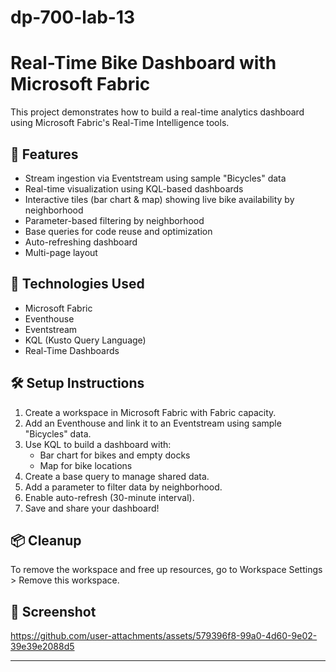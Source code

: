 # dp-700-lab-13

# Real-Time Bike Dashboard with Microsoft Fabric

This project demonstrates how to build a real-time analytics dashboard using Microsoft Fabric's Real-Time Intelligence tools.

## 🧩 Features

- Stream ingestion via Eventstream using sample "Bicycles" data
- Real-time visualization using KQL-based dashboards
- Interactive tiles (bar chart & map) showing live bike availability by neighborhood
- Parameter-based filtering by neighborhood
- Base queries for code reuse and optimization
- Auto-refreshing dashboard
- Multi-page layout

## 🚀 Technologies Used

- Microsoft Fabric
- Eventhouse
- Eventstream
- KQL (Kusto Query Language)
- Real-Time Dashboards

## 🛠️ Setup Instructions

1. Create a workspace in Microsoft Fabric with Fabric capacity.
2. Add an Eventhouse and link it to an Eventstream using sample "Bicycles" data.
3. Use KQL to build a dashboard with:
   - Bar chart for bikes and empty docks
   - Map for bike locations
4. Create a base query to manage shared data.
5. Add a parameter to filter data by neighborhood.
6. Enable auto-refresh (30-minute interval).
7. Save and share your dashboard!

## 📦 Cleanup

To remove the workspace and free up resources, go to Workspace Settings > Remove this workspace.

## 📸 Screenshot


https://github.com/user-attachments/assets/579396f8-99a0-4d60-9e02-39e39e2088d5




---
